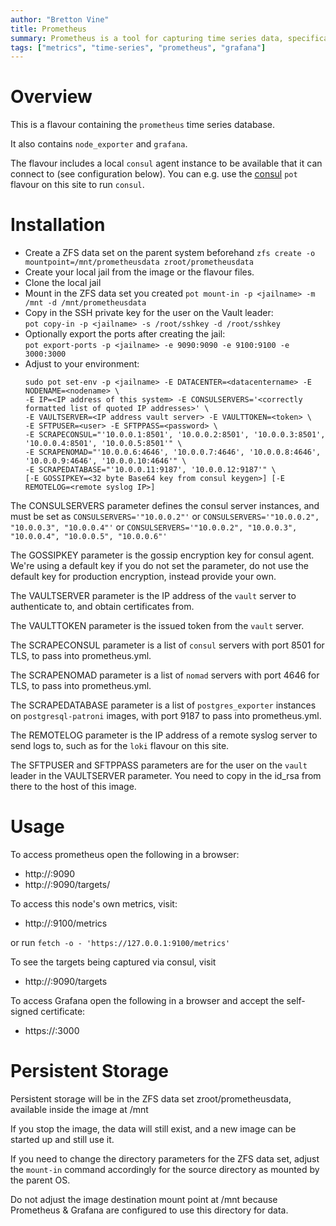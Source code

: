 ```yaml
---
author: "Bretton Vine"
title: Prometheus 
summary: Prometheus is a tool for capturing time series data, specifically system metrics.
tags: ["metrics", "time-series", "prometheus", "grafana"]
---
```


# Overview

This is a flavour containing the ```prometheus``` time series database.

It also contains ```node_exporter``` and ```grafana```.

The flavour includes a local ```consul``` agent instance to be available that it can connect to (see configuration below). You can e.g. use the [consul](https://potluck.honeyguide.net/blog/consul/) ```pot``` flavour on this site to run ```consul```.

# Installation

* Create a ZFS data set on the parent system beforehand
  ```zfs create -o mountpoint=/mnt/prometheusdata zroot/prometheusdata```
* Create your local jail from the image or the flavour files. 
* Clone the local jail
* Mount in the ZFS data set you created
  ```pot mount-in -p <jailname> -m /mnt -d /mnt/prometheusdata```
* Copy in the SSH private key for the user on the Vault leader:    
  ```pot copy-in -p <jailname> -s /root/sshkey -d /root/sshkey```
* Optionally export the ports after creating the jail:     
  ```pot export-ports -p <jailname> -e 9090:9090 -e 9100:9100 -e 3000:3000```
* Adjust to your environment:    
  ```
  sudo pot set-env -p <jailname> -E DATACENTER=<datacentername> -E NODENAME=<nodename> \
  -E IP=<IP address of this system> -E CONSULSERVERS='<correctly formatted list of quoted IP addresses>' \
  -E VAULTSERVER=<IP address vault server> -E VAULTTOKEN=<token> \
  -E SFTPUSER=<user> -E SFTPPASS=<password> \
  -E SCRAPECONSUL="'10.0.0.1:8501', '10.0.0.2:8501', '10.0.0.3:8501', '10.0.0.4:8501', '10.0.0.5:8501'" \
  -E SCRAPENOMAD="'10.0.0.6:4646', '10.0.0.7:4646', '10.0.0.8:4646', '10.0.0.9:4646', '10.0.0.10:4646'" \
  -E SCRAPEDATABASE="'10.0.0.11:9187', '10.0.0.12:9187'" \
  [-E GOSSIPKEY=<32 byte Base64 key from consul keygen>] [-E REMOTELOG=<remote syslog IP>]
  ```

The CONSULSERVERS parameter defines the consul server instances, and must be set as ```CONSULSERVERS='"10.0.0.2"'``` or ```CONSULSERVERS='"10.0.0.2", "10.0.0.3", "10.0.0.4"'``` or ```CONSULSERVERS='"10.0.0.2", "10.0.0.3", "10.0.0.4", "10.0.0.5", "10.0.0.6"'```

The GOSSIPKEY parameter is the gossip encryption key for consul agent. We're using a default key if you do not set the parameter, do not use the default key for production encryption, instead provide your own.

The VAULTSERVER parameter is the IP address of the ```vault``` server to authenticate to, and obtain certificates from.

The VAULTTOKEN parameter is the issued token from the ```vault``` server.

The SCRAPECONSUL parameter is a list of ```consul``` servers with port 8501 for TLS, to pass into prometheus.yml.

The SCRAPENOMAD parameter is a list of ```nomad``` servers with port 4646 for TLS, to pass into prometheus.yml.

The SCRAPEDATABASE parameter is a list of ```postgres_exporter``` instances on ```postgresql-patroni``` images, with port 9187 to pass into prometheus.yml.

The REMOTELOG parameter is the IP address of a remote syslog server to send logs to, such as for the ```loki``` flavour on this site.

The SFTPUSER and SFTPPASS parameters are for the user on the ```vault``` leader in the VAULTSERVER parameter. You need to copy in the id_rsa from there to the host of this image.

# Usage

To access prometheus open the following in a browser:
* http://<prometheus-host>:9090
* http://<prometheus-host>:9090/targets/

To access this node's own metrics, visit:
* http://<prometheus-host>:9100/metrics

or run ```fetch -o - 'https://127.0.0.1:9100/metrics'```

To see the targets being captured via consul, visit
* http://<prometheus-host>:9090/targets

To access Grafana open the following in a browser and accept the self-signed certificate:
* https://<prometheus-host>:3000

# Persistent Storage
Persistent storage will be in the ZFS data set zroot/prometheusdata, available inside the image at /mnt

If you stop the image, the data will still exist, and a new image can be started up and still use it.

If you need to change the directory parameters for the ZFS data set, adjust the ```mount-in``` command accordingly for the source directory as mounted by the parent OS.

Do not adjust the image destination mount point at /mnt because Prometheus & Grafana are configured to use this directory for data.
